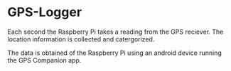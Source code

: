 # GPS-Logger

Each second the Raspberry Pi takes a reading from the GPS reciever. The location information is collected and catergorized.

The data is obtained of the Raspberry Pi using an android device running the GPS Companion app.
